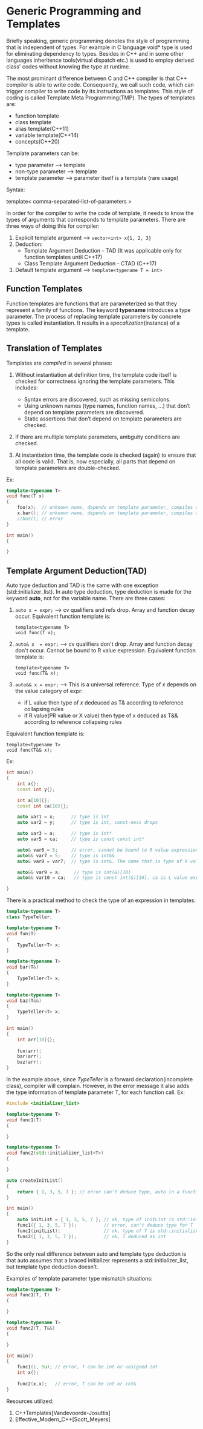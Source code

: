 # Generic Programming and Templates

Briefly speaking, generic programming denotes the style of programming that is independent of types. For example in C language void* type is used for eliminating dependency to types.
Besides in C++ and in some other languages inheritence tools(virtual dispatch etc.) is used to employ derived class' codes without knowing the type at runtime.

The most prominant difference between C and C++ compiler is that C++ compiler is able to write code. Consequently, we call such code, which can trigger compiler to write code by its
instructions as templates. This style of coding is called Template Meta Programming(TMP). The types of templates are:

- function template
- class template
- alias template(C++11)
- variable template(C++14)
- concepts(C++20)


Template parameters can be:

- type parameter   	--> template<typename T>
- non-type parameter 	--> template<int n>
- template parameter 	--> parameter itself is a template (rare usage)

Syntax: 

template< comma-separated-list-of-parameters >

In order for the compiler to write the code of template, it needs to know the types of arguments that corresponds to template parameters. There are three ways of doing this for compiler:

1) Explicit template argument --> `vector<int> x{1, 2, 3}`
2) Deduction:
   - Template Argument Deduction - TAD (It was applicable only for function templates until C++17)
   - Class Template Argument Deduction - CTAD (C++17)
4) Default template argument --> `template<typename T = int>`

## Function Templates

Function templates are functions that are parameterized so that they represent a family of functions. The keyword **typename** introduces a type parameter. The process of replacing template parameters by concrete types is called instantiation. It results in a _specalization_(instance) of a template.

## Translation of Templates

Templates are _compiled_ in several phases:

1. Without instantiation at definition time, the template code itself is checked for correctness ignoring the template parameters. This includes:
	- Syntax errors are discovered, such as missing semicolons.
	- Using unknown names (type names, function names, …) that don’t depend on template parameters are discovered.
	- Static assertions that don’t depend on template parameters are checked.

2. If there are multiple template parameters, ambguity conditions are checked.

3. At instantiation time, the template code is checked (again) to ensure that all code is valid. That is, now especially, all parts that depend on template parameters are
double-checked.

Ex:
```cpp
template<typename T>
void func(T x)
{
    foo(x);  // unknown name, depends on template parameter, compiles witout an error 
    x.bar(); // unknown name, depends on template parameter, compiles witout an error 
    //baz(); // error
}

int main()
{

}
```
## Template Argument Deduction(TAD)

Auto type deduction and TAD is the same with one exception (std::initializer_list). In auto type deduction, type deduction is made for the keyword **auto**, not for the variable name. There are three cases:

1) `auto x = expr;`	-->	cv qualifiers and refs drop. Array and function decay occur. Equivalent function template is:
   ```
   template<typename T>
   void func(T x);
   ```

2) `auto& x  = expr;`	-->	cv qualifiers don't drop. Array and function decay don't occur. Cannot be bound to R value expression. Equivalent function template is:
   ```
   template<typename T>
   void func(T& x);
   ```

3) `auto&& x = expr;`	-->	This is a universal reference. Type of _x_ depends on the value category of expr:
	- if L value then type of _x_ dedeuced as T& according to reference collapsing rules
	- if R value(PR value or X value) then type of x deduced as T&& according to reference collapsing rules

Equivalent function template is:
   ```
   template<typename T>
   void func(T&& x);
   ```

Ex:
```cpp
int main()
{
    int x{};
    const int y{};

    int a[10]{};
    const int ca[10]{};

    auto var1 = x;      // type is int
    auto var2 = y;      // type is int, const-ness drops

    auto var3 = a;      // type is int*
    auto var5 = ca;     // type is const const int*

    auto& var6 = 5;     // error, cannot be bound to R value expression
    auto&& var7 = 5;    // type is int&&
    auto& var8 = var7;  // type is int&. The name that is type of R value reference(var7), forms nevertheless an L value expression

    auto&& var9 = a;  	 // type is int(&)[10]
    auto&& var10 = ca;   // type is const int(&)[10]. ca is L value expression, according to reference collapsing rules var sloud be lvalue ref

}
```
There is a practical method to check the type of an expression in templates:
```cpp
template<typename T>
class TypeTeller;

template<typename T>
void fun(T)
{
    TypeTeller<T> x;
}

template<typename T>
void bar(T&)
{
    TypeTeller<T> x;
}

template<typename T>
void baz(T&&)
{
    TypeTeller<T> x;
}

int main()
{
    int arr[10]{};
    
    fun(arr);
    bar(arr);
    baz(arr);
}
```
In the example above, since _TypeTeller_ is a forward declaration(incomplete class), compiler will complain. However, in the error message it also adds the type information of template
parameter T, for each function call. Ex:
```cpp
#include <initializer_list>

template<typename T>
void func1(T)
{

}

template<typename T>
void func2(std::initializer_list<T>)
{

}

auto createInitList()
{
    return { 1, 3, 5, 7 }; // error can't deduce type, auto in a function return type or a lambda parameter implies template type deduction, not auto type deduction
}

int main()
{
    auto initList = { 1, 3, 5, 7 }; // ok, type of initList is std::initializer_list<int>
    func1({ 1, 3, 5, 7 }); 			// error, can't deduce type for T
    func1(initList);  				// ok, type of T is std::initializer_list<int>
    func2({ 1, 3, 5, 7 }); 			// ok, T deduced as int
}
```
So the only real difference between auto and template type deduction is that auto assumes that a braced initializer represents a std::initializer_list, but template type deduction
doesn’t.

Examples of template parameter type mismatch situations:
```cpp
template<typename T>
void func1(T, T)
{

}

template<typename T>
void func2(T, T&&)
{

}

int main()
{
    func1(1, 5u); // error, T can be int or unsigned int
	int x{};
	
	func2(x,x);   // error, T can be int or int&
}
```

Resources utilized:
1) C++Templates[Vandevoorde-Josuttis]
2) Effective_Modern_C++[Scott_Meyers]
